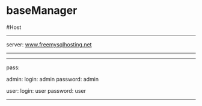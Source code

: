 # baseManager


#Host
****
server: www.freemysqlhosting.net
****

****
pass:

admin:
login: admin
password: admin


user:
login: user
password: user
****
